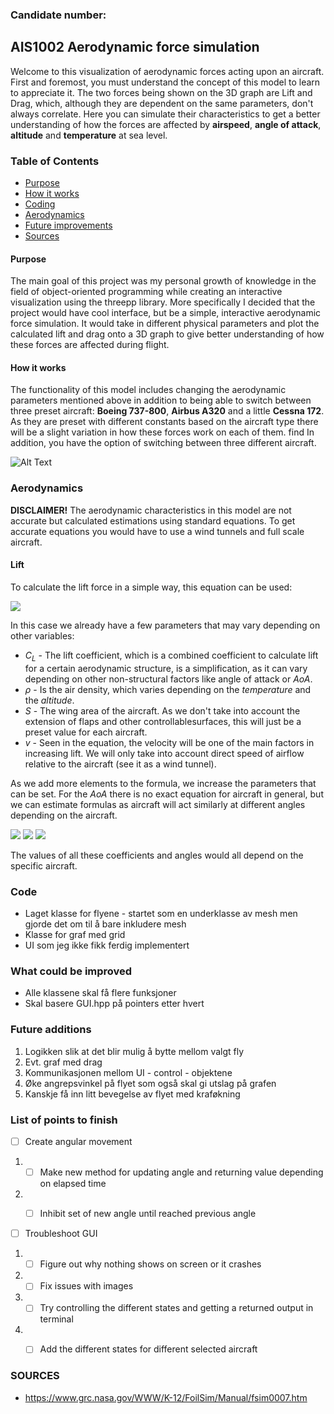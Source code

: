 <!-- toc -->
<style>
    @media only screen and (min-width: 768px) {
        .container {
            max-width: 80ch;
            margin-left: auto;
            margin-right: auto;
            padding-left: 15px;
            padding-right: 15px;
        }
    }
</style>

### Candidate number: 
## AIS1002 Aerodynamic force simulation

Welcome to this visualization of aerodynamic forces acting upon an aircraft.
First and foremost, you must understand the concept of this model to learn to appreciate it.
The two forces being shown on the 3D graph are Lift and Drag, which, although they are dependent on the same parameters, don't
always correlate. Here you can simulate their characteristics to get a better understanding of how the forces are 
affected by **airspeed**, **angle of attack**, **altitude** and **temperature** at sea level.


### Table of Contents

- [Purpose](#purpose)
- [How it works](#how-it-works)
- [Coding](#coding)
- [Aerodynamics](#aerodynamics)
- [Future improvements](#future-improvements)
- [Sources](#sources)
  
#### Purpose
The main goal of this project was my personal growth of knowledge in the field of
object-oriented programming while creating an interactive visualization using the threepp library.
More specifically I decided that the project would have cool interface, but be a simple,
interactive aerodynamic force simulation. It would take in different physical parameters and plot
the calculated lift and drag onto a 3D graph to give better understanding of how these forces are
affected during flight.

#### How it works
The functionality of this model includes changing the aerodynamic parameters mentioned above in addition to
being able to switch between three preset aircraft: **Boeing 737-800**, **Airbus A320** and a little **Cessna 172**.
As they are preset with different constants based on the aircraft type there will be a slight variation in how these
forces work on each of them.
find
In addition, you have the option of switching between three different aircraft.

![Alt Text](resources/aerodynamics_animation.gif)

### Aerodynamics
**DISCLAIMER!** The aerodynamic characteristics in this model are not accurate but calculated estimations using standard
equations. To get accurate equations you would have to use a wind tunnels and full scale aircraft.

#### Lift
To calculate the lift force in a simple way, this equation can be used:


<img src="https://latex.codecogs.com/svg.image?\Large{\color{Blue}%26space;L%26space;=%26space;\frac{1}{2}C_{L}\rho%26space;S%26space;v^{2}}" />

In this case we already have a few parameters that may vary depending on other variables:

- *C<sub>L</sub>* - The lift coefficient, which is a combined coefficient to calculate lift for a certain aerodynamic
structure, is a simplification, as it can vary depending on other non-structural factors like angle of attack or *AoA*.
- *&rho;* - Is the air density, which varies depending on the *temperature* and the *altitude*.
- *S* - The wing area of the aircraft. As we don't take into account the extension of flaps and other controllablesurfaces,
this will just be a preset value for each aircraft.
- *v* - Seen in the equation, the velocity will be one of the main factors in increasing lift. We will only take into account
direct speed of airflow relative to the aircraft (see it as a wind tunnel).

As we add more elements to the formula, we increase the parameters that can be set. For the *AoA* there is no exact equation for
aircraft in general, but we can estimate formulas as aircraft will act similarly at different angles depending on the aircraft.

<img src ="https://latex.codecogs.com/svg.image?{\color{Emerald}%26space;C_{L}\left%26space;(%26space;\alpha%26space;%26space; \right%26space;)%26space;=%26space;\left\{%26space;C_{0}%26space;&plus;%26space;2\pi%26space;\cdot%26space;\alpha%26space;\right\},%26space;if%26space;-\alpha%26space;_{crit}\leqslant%26space;\alpha%26space;\leqslant%26space;\alpha%26space;_{crit}}" />
<img src ="https://latex.codecogs.com/svg.image?{\color{Emerald}%26space;C_{L}\left%26space;(%26space;\alpha%26space;%26space;\right%26space;)%26space;=C_{Lstall}-\left%26space;(%26space;k%26space;\cdot%26space;\left%26space;(%26space;\alpha%26space;-\alpha%26space;_{crit}%26space;\right%26space;)%26space;\right%26space;)^{2},%26space;if%26space;\alpha%26space;_{crit}%26space;<%26space;\alpha%26space;\leqslant%26space;\alpha%26space;_{stall}}" />
<img src ="https://latex.codecogs.com/svg.image?{\color{Emerald}%26space;C_{L}\left%26space;(%26space;\alpha%26space;%26space;\right%26space;)%26space;=-C_{Lstall}&plus;\left%26space;(%26space;k%26space;\cdot%26space;\left%26space;(%26space;\alpha%26space;-\alpha%26space;_{crit}%26space;\right%26space;)%26space;\right%26space;)^{2},%26space;if%26space;-\alpha%26space;_{stall}%26space;\leq%26space;\alpha%26space;<%26space;-\alpha%26space;_{crit}}" />

The values of all these coefficients and angles would all depend on the specific aircraft. 

### Code

* Laget klasse for flyene - startet som en underklasse av mesh men gjorde det om til å bare inkludere mesh
* Klasse for graf med grid
* UI som jeg ikke fikk ferdig implementert

### What could be improved

- Alle klassene skal få flere funksjoner
- Skal basere GUI.hpp på pointers etter hvert

### Future additions

1. Logikken slik at det blir mulig å bytte mellom valgt fly
2. Evt. graf med drag
3. Kommunikasjonen mellom UI - control - objektene
4. Øke angrepsvinkel på flyet som også skal gi utslag på grafen
5. Kanskje få inn litt bevegelse av flyet med kraføkning

### List of points to finish
- [ ] Create angular movement
1. -[ ] Make new method for updating angle and returning value depending on elapsed time
2. -[ ] Inhibit set of new angle until reached previous angle


- [ ] Troubleshoot GUI
1. -[ ] Figure out why nothing shows on screen or it crashes
2. -[ ] Fix issues with images
3. -[ ] Try controlling the different states and getting a returned output in terminal
4. -[ ] Add the different states for different selected aircraft


### SOURCES

- https://www.grc.nasa.gov/WWW/K-12/FoilSim/Manual/fsim0007.htm